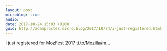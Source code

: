 ```yaml
---
layout: post
microblog: true
audio: 
date: 2017-10-24 15:03 +0100
guid: http://adamprocter.micro.blog/2017/10/24/i-just-registered.html
---
```

I just registered for MozFest 2017 [ti.to/Mozilla/m...](https://ti.to/Mozilla/mozfest-2017)
